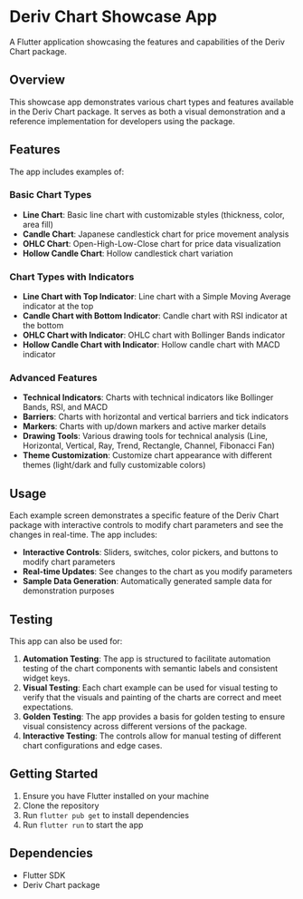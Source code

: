 # Deriv Chart Showcase App

A Flutter application showcasing the features and capabilities of the Deriv Chart package.

## Overview

This showcase app demonstrates various chart types and features available in the Deriv Chart package. It serves as both a visual demonstration and a reference implementation for developers using the package.

## Features

The app includes examples of:

### Basic Chart Types
- **Line Chart**: Basic line chart with customizable styles (thickness, color, area fill)
- **Candle Chart**: Japanese candlestick chart for price movement analysis
- **OHLC Chart**: Open-High-Low-Close chart for price data visualization
- **Hollow Candle Chart**: Hollow candlestick chart variation

### Chart Types with Indicators
- **Line Chart with Top Indicator**: Line chart with a Simple Moving Average indicator at the top
- **Candle Chart with Bottom Indicator**: Candle chart with RSI indicator at the bottom
- **OHLC Chart with Indicator**: OHLC chart with Bollinger Bands indicator
- **Hollow Candle Chart with Indicator**: Hollow candle chart with MACD indicator

### Advanced Features
- **Technical Indicators**: Charts with technical indicators like Bollinger Bands, RSI, and MACD
- **Barriers**: Charts with horizontal and vertical barriers and tick indicators
- **Markers**: Charts with up/down markers and active marker details
- **Drawing Tools**: Various drawing tools for technical analysis (Line, Horizontal, Vertical, Ray, Trend, Rectangle, Channel, Fibonacci Fan)
- **Theme Customization**: Customize chart appearance with different themes (light/dark and fully customizable colors)

## Usage

Each example screen demonstrates a specific feature of the Deriv Chart package with interactive controls to modify chart parameters and see the changes in real-time. The app includes:

- **Interactive Controls**: Sliders, switches, color pickers, and buttons to modify chart parameters
- **Real-time Updates**: See changes to the chart as you modify parameters
- **Sample Data Generation**: Automatically generated sample data for demonstration purposes

## Testing

This app can also be used for:

1. **Automation Testing**: The app is structured to facilitate automation testing of the chart components with semantic labels and consistent widget keys.
2. **Visual Testing**: Each chart example can be used for visual testing to verify that the visuals and painting of the charts are correct and meet expectations.
3. **Golden Testing**: The app provides a basis for golden testing to ensure visual consistency across different versions of the package.
4. **Interactive Testing**: The controls allow for manual testing of different chart configurations and edge cases.

## Getting Started

1. Ensure you have Flutter installed on your machine
2. Clone the repository
3. Run `flutter pub get` to install dependencies
4. Run `flutter run` to start the app

## Dependencies

- Flutter SDK
- Deriv Chart package
